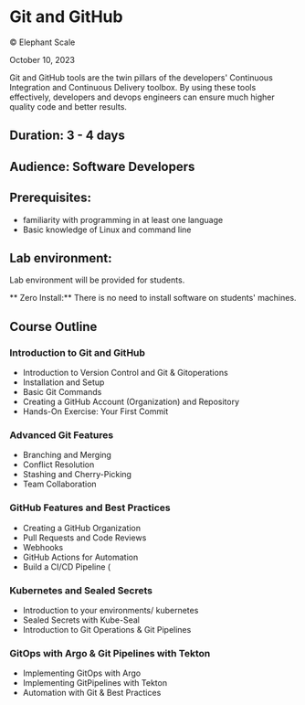 # Git and GitHub

© Elephant Scale

October 10, 2023

Git and GitHub tools are the twin pillars of the developers' Continuous Integration and
Continuous Delivery toolbox.  By using these tools effectively, developers and devops
engineers can ensure much higher quality code and better results.


## Duration: 3 - 4 days
## Audience: Software Developers
## Prerequisites:
 * familiarity with programming in at least one language
 * Basic knowledge of Linux and command line

## Lab environment:
Lab environment will be provided for students.  

** Zero Install:** There is no need to install software on students' machines.


## Course Outline

### Introduction to Git and GitHub
* Introduction to Version Control and Git & Gitoperations
* Installation and Setup
* Basic Git Commands
* Creating a GitHub Account (Organization) and Repository
* Hands-On Exercise: Your First Commit

### Advanced Git Features
* Branching and Merging
* Conflict Resolution
* Stashing and Cherry-Picking
* Team Collaboration

### GitHub Features and Best Practices
* Creating a GitHub Organization
* Pull Requests and Code Reviews
* Webhooks
* GitHub Actions for Automation
* Build a CI/CD Pipeline (

### Kubernetes and Sealed Secrets
* Introduction to your environments/ kubernetes
* Sealed Secrets with Kube-Seal
* Introduction to Git Operations & Git Pipelines

### GitOps with Argo & Git Pipelines with Tekton
* Implementing GitOps with Argo
* Implementing GitPipelines with Tekton
* Automation with Git & Best Practices